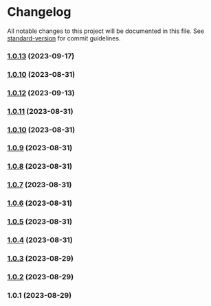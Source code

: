 # Changelog

All notable changes to this project will be documented in this file. See [standard-version](https://github.com/conventional-changelog/standard-version) for commit guidelines.

### [1.0.13](https://github.com/JsonLYH/agility-form/compare/v1.0.12...v1.0.13) (2023-09-17)

### [1.0.10](https://github.com/JsonLYH/agility-form/compare/v1.0.9...v1.0.10) (2023-08-31)

### [1.0.12](https://github.com/JsonLYH/agility-form/compare/v1.0.11...v1.0.12) (2023-09-13)

### [1.0.11](https://github.com/JsonLYH/agility-form/compare/v1.0.9...v1.0.11) (2023-08-31)

### [1.0.10](https://github.com/JsonLYH/agility-form/compare/v1.0.9...v1.0.10) (2023-08-31)

### [1.0.9](https://github.com/JsonLYH/agility-form/compare/v1.0.8...v1.0.9) (2023-08-31)

### [1.0.8](https://github.com/JsonLYH/agility-form/compare/v1.0.7...v1.0.8) (2023-08-31)

### [1.0.7](https://github.com/JsonLYH/agility-form/compare/v1.0.6...v1.0.7) (2023-08-31)

### [1.0.6](https://github.com/JsonLYH/agility-form/compare/v1.0.5...v1.0.6) (2023-08-31)

### [1.0.5](https://github.com/JsonLYH/agility-form/compare/v1.0.4...v1.0.5) (2023-08-31)

### [1.0.4](https://github.com/JsonLYH/agility-form/compare/v1.0.3...v1.0.4) (2023-08-31)

### [1.0.3](https://github.com/JsonLYH/agility-form/compare/v1.0.2...v1.0.3) (2023-08-29)

### [1.0.2](https://github.com/JsonLYH/agility-form/compare/v1.0.1...v1.0.2) (2023-08-29)

### 1.0.1 (2023-08-29)
